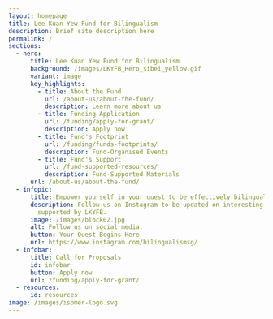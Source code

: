 ```yaml
---
layout: homepage
title: Lee Kuan Yew Fund for Bilingualism
description: Brief site description here
permalink: /
sections:
  - hero:
      title: Lee Kuan Yew Fund for Bilingualism
      background: /images/LKYFB_Hero_sibei_yellow.gif
      variant: image
      key_highlights:
        - title: About the Fund
          url: /about-us/about-the-fund/
          description: Learn more about us
        - title: Funding Application
          url: /funding/apply-for-grant/
          description: Apply now
        - title: Fund's Footprint
          url: /funding/funds-footprints/
          description: Fund-Organised Events
        - title: Fund's Support
          url: /fund-supported-resources/
          description: Fund-Supported Materials
      url: /about-us/about-the-fund/
  - infopic:
      title: Empower yourself in your quest to be effectively bilingual!
      description: Follow us on Instagram to be updated on interesting resources
        supported by LKYFB.
      image: /images/block02.jpg
      alt: Follow us on social media.
      button: Your Quest Begins Here
      url: https://www.instagram.com/bilingualismsg/
  - infobar:
      title: Call for Proposals
      id: infobar
      button: Apply now
      url: /funding/apply-for-grant/
  - resources:
      id: resources
image: /images/isomer-logo.svg
---
```

